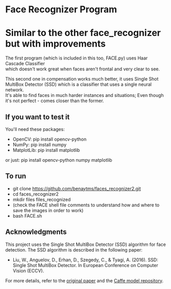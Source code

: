 # Face Recognizer Program  

# Similar to the other face_recognizer but with improvements  

The first program (which is included in this too, FACE.py) uses Haar Cascade Classifier  
which doesn't work great when faces aren't frontal and very clear to see.  

This second one in compensation works much better, it uses Single Shot MultiBox Detector (SSD)
which is a classifier that uses a single neural network.  
It's able to find faces in much harder instances and situations; Even though it's not perfect - comes closer than the former.

## If you want to test it  
You'll need these packages:  
* OpenCV: pip install opencv-python  
* NumPy: pip install numpy
* MatplotLib: pip install matplotlib

or just: pip install opencv-python numpy matplotlib

## To run
* git clone https://github.com/benaytms/faces_recognizer2.git
* cd faces_recognizer2
* mkdir files files_recognized  
* (check the FACE shell file comments to understand how and where to save the images in order to work)
* bash FACE.sh

## Acknowledgments

This project uses the Single Shot MultiBox Detector (SSD) algorithm for face detection. The SSD algorithm is described in the following paper:

- Liu, W., Anguelov, D., Erhan, D., Szegedy, C., & Tyagi, A. (2016). SSD: Single Shot MultiBox Detector. In European Conference on Computer Vision (ECCV).

For more details, refer to the [original paper](https://arxiv.org/abs/1512.02325) and the [Caffe model repository](https://github.com/weiliu89/caffe/tree/ssd).
